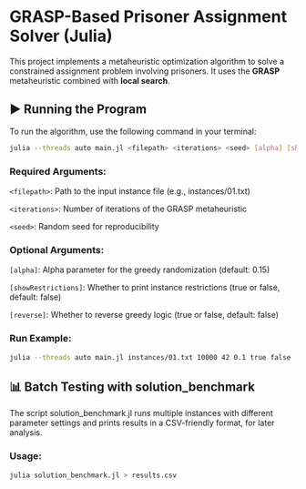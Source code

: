 # GRASP-Based Prisoner Assignment Solver (Julia)

This project implements a metaheuristic optimization algorithm to solve a constrained assignment problem involving prisoners. It uses the **GRASP** metaheuristic combined with **local search**.

## ▶️ Running the Program

To run the algorithm, use the following command in your terminal:

```bash
julia --threads auto main.jl <filepath> <iterations> <seed> [alpha] [showRestrictions] [reverse]
```

### Required Arguments:

`<filepath>`: Path to the input instance file (e.g., instances/01.txt)

`<iterations>`: Number of iterations of the GRASP metaheuristic

`<seed>`: Random seed for reproducibility

### Optional Arguments:

`[alpha]`: Alpha parameter for the greedy randomization (default: 0.15)

`[showRestrictions]`: Whether to print instance restrictions (true or false, default: false)

`[reverse]`: Whether to reverse greedy logic (true or false, default: false)

### Run Example:

```bash
julia --threads auto main.jl instances/01.txt 10000 42 0.1 true false
```

## 📊 Batch Testing with solution_benchmark

The script solution_benchmark.jl runs multiple instances with different parameter settings and prints results in a CSV-friendly format, for later analysis.

### Usage:

```bash
julia solution_benchmark.jl > results.csv
```